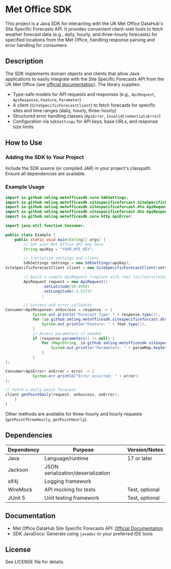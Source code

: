 # Met Office SDK

This project is a Java SDK for interacting with the UK Met Office DataHub's Site Specific Forecasts API. It provides convenient client-side tools to fetch weather forecast data (e.g., daily, hourly, and three-hourly forecasts) for specified locations from the Met Office, handling response parsing and error handling for consumers.

## Description

The SDK implements domain objects and clients that allow Java applications to easily integrate with the Site Specific Forecasts API from the UK Met Office (see [official documentation](https://datahub.metoffice.gov.uk/docs/f/category/site-specific/overview)). The library supplies:

- Type-safe models for API requests and responses (e.g., `ApiRequest`, `ApiResponse`, `Feature`, `Parameter`)
- A client (`SiteSpecificForecastClient`) to fetch forecasts for specific sites and time ranges (daily, hourly, three-hourly)
- Structured error handling classes (`ApiError`, `InvalidCredentialsError`)
- Configuration via `SdkSettings` for API keys, base URLs, and response size limits

## How to Use

### Adding the SDK to Your Project

Include the SDK source (or compiled JAR) in your project's classpath. Ensure all dependencies are available.

### Example Usage

```java
import io.github.smling.metofficesdk.core.SdkSettings;
import io.github.smling.metofficesdk.sitespecificeforcast.SiteSpecificForecastClient;
import io.github.smling.metofficesdk.sitespecificeforcast.dto.ApiRequest;
import io.github.smling.metofficesdk.sitespecificeforcast.dto.ApiResponse;
import io.github.smling.metofficesdk.core.http.ApiError;

import java.util.function.Consumer;

public class Example {
    public static void main(String[] args) {
        // Set your Met Office API key here
        String apiKey = "YOUR_API_KEY";

        // Initialize settings and client
        SdkSettings settings = new SdkSettings(apiKey);
SiteSpecificForecastClient client = new SiteSpecificForecastClient(settings);

        // Build a simple ApiRequest (replace with real lat/lon/siteId/parameters)
        ApiRequest request = new ApiRequest()
                .setLatitude(50.4959)
                .setLongitude(-2.5173)
                ;

        // Success and error callbacks
Consumer<ApiResponse> onSuccess = response -> {
            System.out.println("Forecast Type: " + response.type());
            for (io.github.smling.metofficesdk.sitespecificeforcast.dto.Feature feat : response.features()) {
                System.out.println("Feature: " + feat.type());
            }
            // Access parameters if needed
            if (response.parameters() != null) {
                for (Map<String, io.github.smling.metofficesdk.sitespecificeforcast.dto.Parameter> paramMap : response.parameters()) {
                    System.out.println("Parameters: " + paramMap.keySet());
                }
            }
};

Consumer<ApiError> onError = error -> {
            System.err.println("Error occurred: " + error);
};

// Fetch a daily point forecast
client.getPointDaily(request, onSuccess, onError);
    }
}
```

Other methods are available for three-hourly and hourly requests (`getPointThreeHourly`, `getPointHourly`).

## Dependencies

| Dependency | Purpose                            | Version/Notes  |
|------------|------------------------------------|----------------|
| Java       | Language/runtime                   | 17 or later    |
| Jackson    | JSON serialization/deserialization |                |
| slf4j      | Logging framework                  |                |
| WireMock   | API mocking for tests              | Test, optional |
| JUnit 5    | Unit testing framework             | Test, optional |
## Documentation

- Met Office DataHub Site Specific Forecasts API: [Official Documentation](https://datahub.metoffice.gov.uk/docs/f/category/site-specific/overview)
- SDK JavaDocs: Generate using `javadoc` or your preferred IDE tools

## License

See LICENSE file for details.
